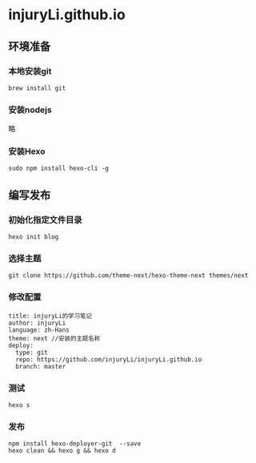# injuryLi.github.io
## 环境准备
### 本地安装git
```brew install git```
### 安装nodejs
略
### 安装Hexo
```sudo npm install hexo-cli -g```
## 编写发布
### 初始化指定文件目录
```hexo init blog```
### 选择主题
```git clone https://github.com/theme-next/hexo-theme-next themes/next```
### 修改配置
```
title: injuryLi的学习笔记
author: injuryLi
language: zh-Hans
theme: next //安装的主题名称
deploy:
  type: git
  repo: https://github.com/injuryLi/injuryLi.github.io
  branch: master
```
### 测试
```hexo s```
### 发布
```
npm install hexo-deployer-git  --save
hexo clean && hexo g && hexo d
```
